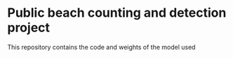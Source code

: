 # Public beach counting and detection project
This repository contains the code and weights of the model used 
